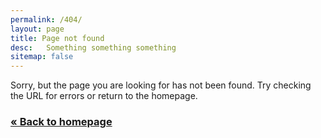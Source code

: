 ```yaml
---
permalink: /404/
layout: page
title: Page not found
desc:   Something something something
sitemap: false
---
```


Sorry, but the page you are looking for has not been found. Try checking the URL for errors or return to the homepage.

<h3><a class="button" href="/">« Back to homepage</a></h3>


<script type="text/javascript">
  var GOOG_FIXURL_LANG = '{{ site.language }}';
  var GOOG_FIXURL_SITE = '{{ site.url }}';
</script>
<script type="text/javascript"
  src="//linkhelp.clients.google.com/tbproxy/lh/wm/fixurl.js">
</script>

